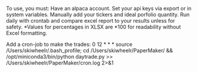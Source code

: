 To use, you must: Have an alpaca account. Set your api keys via export or in system variables. Manually add your tickers and ideal porfolio quantity. Run daily with crontab and compare excel report to your results unless for safety. *Values for percentages in XLSX are *100 for readability without Excel formatting.

Add a cron-job to make the trades:
0 12 * * * source /Users/skiwheelr/.bash_profile; cd /Users/skiwheelr/PaperMaker/ && /opt/miniconda3/bin/python daytrade.py >> /Users/skiwheelr/PaperMaker/cron.log 2>&1
